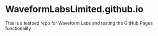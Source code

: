 # WaveformLabsLimited.github.io

This is a testbed repo for Waveform Labs and testing the GitHub Pages functionality
